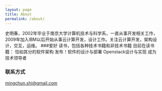 ```yaml
---
layout: page
title: About
permalink: /about/
---
```


史明春，2002年毕业于南京大学计算机技术与科学系，一直从事开发相关工作，2009年加入IBM以后开始从事云计算开发，设计工作。关注云计算开发，架构设计，交互，运维。
###爱好
读书，包括各种技术书籍和非技术书籍
目前在读书籍：
恰如其分的软件架构
发布！软件的设计与部署
Openstack设计与实现
成为技术领导者

### 联系方式

[mingchun.shi@gmail.com](mailto:mingchun.shi@gmail.com)

